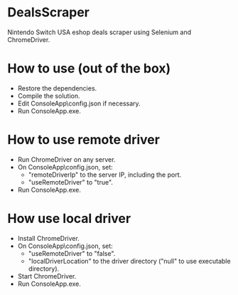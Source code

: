 # DealsScraper

Nintendo Switch USA eshop deals scraper using Selenium and ChromeDriver.

# How to use (out of the box)

-   Restore the dependencies.
-   Compile the solution.
-   Edit ConsoleApp\config.json if necessary.
-   Run ConsoleApp.exe.

# How to use remote driver

-   Run ChromeDriver on any server.
-   On ConsoleApp\config.json, set:
    -   "remoteDriverIp" to the server IP, including the port.
    -   "useRemoteDriver" to "true".
-   Run ConsoleApp.exe.

# How use local driver

-   Install ChromeDriver.
-   On ConsoleApp\config.json, set:
    -   "useRemoteDriver" to "false".
    -   "localDriverLocation" to the driver directory ("null" to use executable directory).
-   Start ChromeDriver.
-   Run ConsoleApp.exe.
